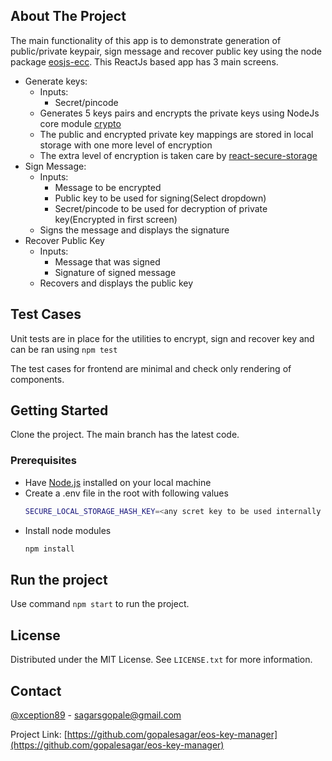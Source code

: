## About The Project

The main functionality of this app is to demonstrate generation of public/private keypair, sign message and recover public key using the node package [eosjs-ecc](https://www.npmjs.com/package/eosjs-ecc). This ReactJs based app has 3 main screens.
* Generate keys: 
    * Inputs: 
        * Secret/pincode
    * Generates 5 keys pairs and encrypts the private keys using NodeJs core module [crypto](https://nodejs.org/api/crypto.html)
    * The public and encrypted private key mappings are stored in local storage with one more level of encryption
    * The extra level of encryption is taken care by [react-secure-storage](https://github.com/sushinpv/react-secure-storage)
* Sign Message:
    * Inputs:
        * Message to be encrypted
        * Public key to be used for signing(Select dropdown)
        * Secret/pincode to be used for decryption of private key(Encrypted in first screen)
    * Signs the message and displays the signature
* Recover Public Key
    * Inputs:
        * Message that was signed
        * Signature of signed message
    * Recovers and displays the public key 

## Test Cases
Unit tests are in place for the utilities to encrypt, sign and recover key and can be ran using
```npm test```

The test cases for frontend are minimal and check only rendering of components.

### 

## Getting Started
Clone the project. The main branch has the latest code.

### Prerequisites
* Have [Node.js](https://nodejs.org/en/) installed on your local machine
* Create a .env file in the root with following values
  ```sh
  SECURE_LOCAL_STORAGE_HASH_KEY=<any scret key to be used internally by react-secure-storage>
  ```
* Install node modules
  ```sh
  npm install
  ```
## Run the project
Use command ```npm start``` to run the project.

## License
Distributed under the MIT License. See `LICENSE.txt` for more information.

## Contact
[@xception89](https://twitter.com/xception89) - sagarsgopale@gmail.com

Project Link: [https://github.com/gopalesagar/eos-key-manager](https://github.com/gopalesagar/eos-key-manager)